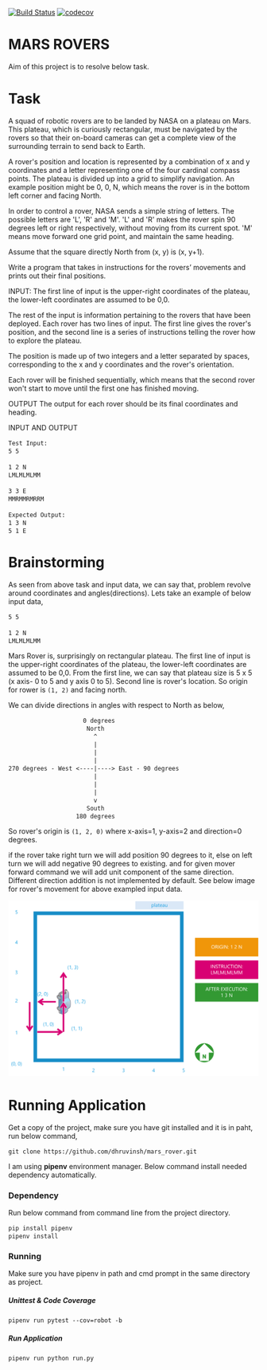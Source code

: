 [![Build Status](https://travis-ci.org/dhruvinsh/mars_rover.svg?branch=master)](https://travis-ci.org/dhruvinsh/mars_rover)
[![codecov](https://codecov.io/gh/dhruvinsh/mars_rover/branch/master/graph/badge.svg)](https://codecov.io/gh/dhruvinsh/mars_rover)


# MARS ROVERS 
Aim of this project is to resolve below task.

# Task
A squad of robotic rovers are to be landed by NASA on a plateau on Mars. This plateau, which is curiously rectangular, must be navigated by the rovers so that their on-board cameras can get a complete view of the surrounding terrain to send back to Earth. 
 
A rover's position and location is represented by a combination of x and y coordinates and a letter representing one of the four cardinal compass points. The plateau is divided up into a grid to simplify navigation. An example position might be 0, 0, N, which means the rover is in the bottom left corner and facing North. 
 
In order to control a rover, NASA sends a simple string of letters. The possible letters are 'L', 'R' and 'M'. 'L' and 'R' makes the rover spin 90 degrees left or right respectively, without moving from its current spot. 'M' means move forward one grid point, and maintain the same heading. 
 
Assume that the square directly North from (x, y) is (x, y+1). 
 
Write a program that takes in instructions for the rovers’ movements and prints out their final positions. 
 
INPUT: The first line of input is the upper-right coordinates of the plateau, the lower-left coordinates are assumed to be 0,0. 
 
The rest of the input is information pertaining to the rovers that have been deployed. Each rover has two lines of input. The first line gives the rover's position, and the second line is a series of instructions telling the rover how to explore the plateau. 
 
The position is made up of two integers and a letter separated by spaces, corresponding to the x and y coordinates and the rover's orientation. 
 
Each rover will be finished sequentially, which means that the second rover won't start to move until the first one has finished moving. 
 
OUTPUT The output for each rover should be its final coordinates and heading. 
 
INPUT AND OUTPUT 
 
``` text
Test Input:
5 5

1 2 N
LMLMLMLMM

3 3 E
MMRMMRMRRM
 
Expected Output:
1 3 N
5 1 E
```

# Brainstorming

As seen from above task and input data, we can say that, problem revolve around coordinates and angles(directions). Lets take an example of below input data,

``` text
5 5

1 2 N
LMLMLMLMM
```

Mars Rover is, surprisingly on rectangular plateau. The first line of input is the upper-right coordinates of the plateau, the lower-left coordinates are assumed to be 0,0.
From the first line, we can say that plateau size is 5 x 5 (x axis- 0 to 5 and y axis 0 to 5). Second line is rover's location. So origin for rower is `(1, 2)` and facing north.

We can divide directions in angles with respect to North as below,
``` text
                     0 degrees
                      North
                        ^
                        |
                        |
                        |
270 degrees - West <----|----> East - 90 degrees
                        |
                        |
                        |
                        v
                      South
                   180 degrees
```

So rover's origin is `(1, 2, 0)` where x-axis=1, y-axis=2 and direction=0 degrees.

if the rover take right turn we will add position 90 degrees to it, else on left turn we will add negative 90 degrees to existing. and for given mover forward command we will add unit component of the same direction. Different direction addition is not implemented by default. See below image for rover's movement for above exampled input data.

![Rover](/assets/rover.png "Rover Movement")

# Running Application
Get a copy of the project, make sure you have git installed and it is in paht, run below command,

```text
git clone https://github.com/dhruvinsh/mars_rover.git
```

I am using **pipenv** environment manager. Below command install needed dependency automatically.
### Dependency
Run below command from command line from the project directory.

``` text
pip install pipenv
pipenv install
```
### Running
Make sure you have pipenv in path and cmd prompt in the same directory as project.
##### Unittest & Code Coverage
``` text
pipenv run pytest --cov=robot -b
```

##### Run Application

``` text
pipenv run python run.py
```
